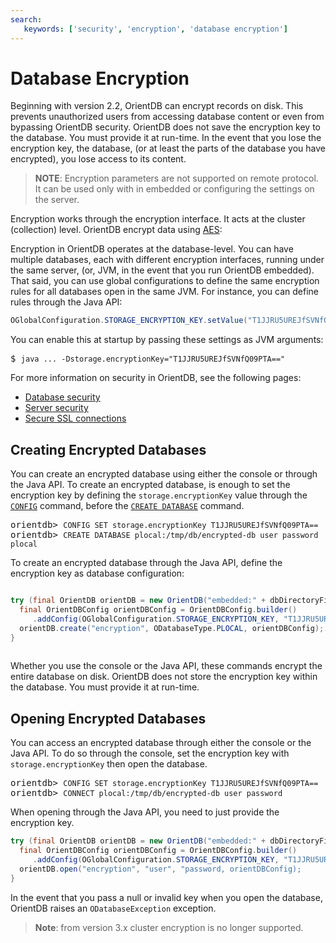 ```yaml
---
search:
   keywords: ['security', 'encryption', 'database encryption']
---
```


# Database Encryption

Beginning with version 2.2, OrientDB can encrypt records on disk.  This prevents unauthorized users from accessing database content or even from bypassing OrientDB security.  OrientDB does not save the encryption key to the database.  You must provide it at run-time.  In the event that you lose the encryption key, the database, (or at least the parts of the database you have encrypted), you lose access to its content.

> **NOTE**: Encryption parameters are  not supported on remote protocol. It can be used only with in embedded or configuring the settings on the server. 

Encryption works through the encryption interface.  It acts at the cluster (collection) level.  OrientDB encrypt data using [AES](https://en.wikipedia.org/wiki/Advanced_Encryption_Standard):


Encryption in OrientDB operates at the database-level.  You can have multiple databases, each with different encryption interfaces, running under the same server, (or, JVM, in the event that you run OrientDB embedded).  That said, you can use global configurations to define the same encryption rules for all databases open in the same JVM.  For instance, you can define rules through the Java API:

```java
OGlobalConfiguration.STORAGE_ENCRYPTION_KEY.setValue("T1JJRU5UREJfSVNfQ09PTA==");
```

You can enable this at startup by passing these settings as JVM arguments:

<pre>
$ <code class="lang-sh userinput">java ... -Dstorage.encryptionKey="T1JJRU5UREJfSVNfQ09PTA=="</code>
</pre>


For more information on security in OrientDB, see the following pages:
- [Database security](Database-Security.md)
- [Server security](Server-Security.md)
- [Secure SSL connections](Using-SSL-with-OrientDB.md)


## Creating Encrypted Databases

You can create an encrypted database using either the console or through the Java API.  To create an encrypted database, is enough to set the encryption key by defining the `storage.encryptionKey` value through the [`CONFIG`](../console/Console-Command-Config.md) command, before the [`CREATE DATABASE`](../console/Console-Command-Create-Database.md) command. 

<pre>
orientdb> <code class="lang-sql userinput">CONFIG SET storage.encryptionKey T1JJRU5UREJfSVNfQ09PTA==</code>
orientdb> <code class="lang-sql userinput">CREATE DATABASE plocal:/tmp/db/encrypted-db user password  plocal </code>
</pre>

To create an encrypted database through the Java API, define the encryption key as database configuration:

```java

try (final OrientDB orientDB = new OrientDB("embedded:" + dbDirectoryFile.getAbsolutePath(), OrientDBConfig.defaultConfig())) {
  final OrientDBConfig orientDBConfig = OrientDBConfig.builder()
     .addConfig(OGlobalConfiguration.STORAGE_ENCRYPTION_KEY, "T1JJRU5UREJfSVNfQ09PTA==").build();
  orientDB.create("encryption", ODatabaseType.PLOCAL, orientDBConfig);
}
       
```

Whether you use the console or the Java API, these commands encrypt the entire database on disk.  OrientDB does not store the encryption key within the database.  You must provide it at run-time.

## Opening Encrypted Databases

You can access an encrypted database through either the console or the Java API.  To do so through the console, set the encryption key with `storage.encryptionKey` then open the database.

<pre>
orientdb> <code class="lang-sql userinput">CONFIG SET storage.encryptionKey T1JJRU5UREJfSVNfQ09PTA==</code>
orientdb> <code class="lang-sql userinput">CONNECT plocal:/tmp/db/encrypted-db user password</code>
</pre>

When opening through the Java API, you need to just provide the encryption key.

```java
try (final OrientDB orientDB = new OrientDB("embedded:" + dbDirectoryFile.getAbsolutePath(), OrientDBConfig.defaultConfig())) {
  final OrientDBConfig orientDBConfig = OrientDBConfig.builder()
     .addConfig(OGlobalConfiguration.STORAGE_ENCRYPTION_KEY, "T1JJRU5UREJfSVNfQ09PTA==").build();
  orientDB.open("encryption", "user", "password, orientDBConfig);
}
```

In the event that you pass a null or invalid key when you open the database, OrientDB raises an `ODatabaseException` exception.

> **Note**: from version 3.x cluster encryption is no longer supported.

